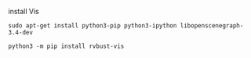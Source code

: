 install Vis

```shell
sudo apt-get install python3-pip python3-ipython libopenscenegraph-3.4-dev

python3 -m pip install rvbust-vis
```
